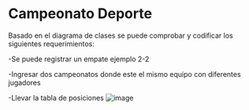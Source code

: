 # Campeonato Deporte

Basado en el diagrama de clases se puede comprobar y codificar los siguientes requerimientos:

-Se puede registrar un empate ejemplo 2-2

-Ingresar dos campeonatos donde este el mismo equipo con diferentes jugadores

-Llevar la tabla de posiciones
![image](https://github.com/user-attachments/assets/c8686d77-6849-42bd-976d-3aa57dea3b44)

